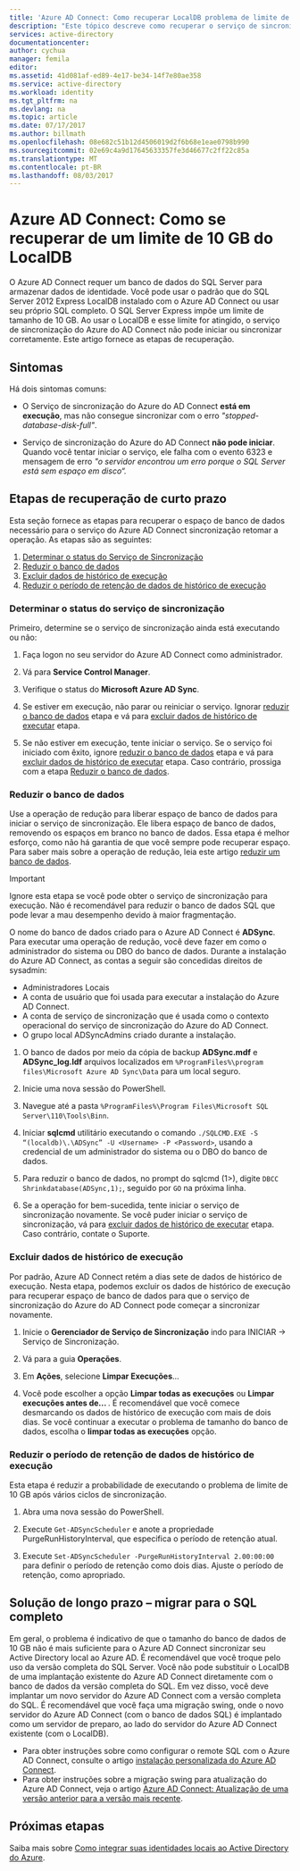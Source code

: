 ```yaml
---
title: 'Azure AD Connect: Como recuperar LocalDB problema de limite de 10 GB | Microsoft Docs'
description: "Este tópico descreve como recuperar o serviço de sincronização do Azure do AD Connect quando encontra LocalDB 10GB limitar o problema."
services: active-directory
documentationcenter: 
author: cychua
manager: femila
editor: 
ms.assetid: 41d081af-ed89-4e17-be34-14f7e80ae358
ms.service: active-directory
ms.workload: identity
ms.tgt_pltfrm: na
ms.devlang: na
ms.topic: article
ms.date: 07/17/2017
ms.author: billmath
ms.openlocfilehash: 08e682c51b12d4506019d2f6b68e1eae0798b990
ms.sourcegitcommit: 02e69c4a9d17645633357fe3d46677c2ff22c85a
ms.translationtype: MT
ms.contentlocale: pt-BR
ms.lasthandoff: 08/03/2017
---
```

# <a name="azure-ad-connect-how-to-recover-from-localdb-10-gb-limit"></a>Azure AD Connect: Como se recuperar de um limite de 10 GB do LocalDB
O Azure AD Connect requer um banco de dados do SQL Server para armazenar dados de identidade. Você pode usar o padrão que do SQL Server 2012 Express LocalDB instalado com o Azure AD Connect ou usar seu próprio SQL completo. O SQL Server Express impõe um limite de tamanho de 10 GB. Ao usar o LocalDB e esse limite for atingido, o serviço de sincronização do Azure do AD Connect não pode iniciar ou sincronizar corretamente. Este artigo fornece as etapas de recuperação.

## <a name="symptoms"></a>Sintomas
Há dois sintomas comuns:

* O Serviço de sincronização do Azure do AD Connect **está em execução**, mas não consegue sincronizar com o erro *"stopped-database-disk-full"*.

* Serviço de sincronização do Azure do AD Connect **não pode iniciar**. Quando você tentar iniciar o serviço, ele falha com o evento 6323 e mensagem de erro *"o servidor encontrou um erro porque o SQL Server está sem espaço em disco“.*

## <a name="short-term-recovery-steps"></a>Etapas de recuperação de curto prazo
Esta seção fornece as etapas para recuperar o espaço de banco de dados necessário para o serviço do Azure AD Connect sincronização retomar a operação. As etapas são as seguintes:
1. [Determinar o status do Serviço de Sincronização](#determine-the-synchronization-service-status)
2. [Reduzir o banco de dados](#shrink-the-database)
3. [Excluir dados de histórico de execução](#delete-run-history-data)
4. [Reduzir o período de retenção de dados de histórico de execução](#shorten-retention-period-for-run-history-data)

### <a name="determine-the-synchronization-service-status"></a>Determinar o status do serviço de sincronização
Primeiro, determine se o serviço de sincronização ainda está executando ou não:

1. Faça logon no seu servidor do Azure AD Connect como administrador.

2. Vá para **Service Control Manager**.

3. Verifique o status do **Microsoft Azure AD Sync**.


4. Se estiver em execução, não parar ou reiniciar o serviço. Ignorar [reduzir o banco de dados](#shrink-the-database) etapa e vá para [excluir dados de histórico de executar](#delete-run-history-data) etapa.

5. Se não estiver em execução, tente iniciar o serviço. Se o serviço foi iniciado com êxito, ignore [reduzir o banco de dados](#shrink-the-database) etapa e vá para [excluir dados de histórico de executar](#delete-run-history-data) etapa. Caso contrário, prossiga com a etapa [Reduzir o banco de dados](#shrink-the-database).

### <a name="shrink-the-database"></a>Reduzir o banco de dados
Use a operação de redução para liberar espaço de banco de dados para iniciar o serviço de sincronização. Ele libera espaço de banco de dados, removendo os espaços em branco no banco de dados. Essa etapa é melhor esforço, como não há garantia de que você sempre pode recuperar espaço. Para saber mais sobre a operação de redução, leia este artigo [reduzir um banco de dados](https://msdn.microsoft.com/library/ms189035.aspx).

> [!IMPORTANT]
> Ignore esta etapa se você pode obter o serviço de sincronização para execução. Não é recomendável para reduzir o banco de dados SQL que pode levar a mau desempenho devido à maior fragmentação.

O nome do banco de dados criado para o Azure AD Connect é **ADSync**. Para executar uma operação de redução, você deve fazer em como o administrador do sistema ou DBO do banco de dados. Durante a instalação do Azure AD Connect, as contas a seguir são concedidas direitos de sysadmin:
* Administradores Locais
* A conta de usuário que foi usada para executar a instalação do Azure AD Connect.
* A conta de serviço de sincronização que é usada como o contexto operacional do serviço de sincronização do Azure do AD Connect.
* O grupo local ADSyncAdmins criado durante a instalação.

1. O banco de dados por meio da cópia de backup **ADSync.mdf** e **ADSync_log.ldf** arquivos localizados em `%ProgramFiles%\program files\Microsoft Azure AD Sync\Data` para um local seguro.

2. Inicie uma nova sessão do PowerShell.

3. Navegue até a pasta `%ProgramFiles%\Program Files\Microsoft SQL Server\110\Tools\Binn`.

4. Iniciar **sqlcmd** utilitário executando o comando `./SQLCMD.EXE -S “(localdb)\.\ADSync” -U <Username> -P <Password>`, usando a credencial de um administrador do sistema ou o DBO do banco de dados.

5. Para reduzir o banco de dados, no prompt do sqlcmd (1>), digite `DBCC Shrinkdatabase(ADSync,1);`, seguido por `GO` na próxima linha.

6. Se a operação for bem-sucedida, tente iniciar o serviço de sincronização novamente. Se você puder iniciar o serviço de sincronização, vá para [excluir dados de histórico de executar](#delete-run-history-data) etapa. Caso contrário, contate o Suporte.

### <a name="delete-run-history-data"></a>Excluir dados de histórico de execução
Por padrão, Azure AD Connect retém a dias sete de dados de histórico de execução. Nesta etapa, podemos excluir os dados de histórico de execução para recuperar espaço de banco de dados para que o serviço de sincronização do Azure do AD Connect pode começar a sincronizar novamente.

1.  Inicie o **Gerenciador de Serviço de Sincronização** indo para INICIAR → Serviço de Sincronização.

2.  Vá para a guia **Operações**.

3.  Em **Ações**, selecione **Limpar Execuções**…

4.  Você pode escolher a opção **Limpar todas as execuções** ou **Limpar execuções antes de... <date>**. É recomendável que você comece desmarcando os dados de histórico de execução com mais de dois dias. Se você continuar a executar o problema de tamanho do banco de dados, escolha o **limpar todas as execuções** opção.

### <a name="shorten-retention-period-for-run-history-data"></a>Reduzir o período de retenção de dados de histórico de execução
Esta etapa é reduzir a probabilidade de executando o problema de limite de 10 GB após vários ciclos de sincronização.

1. Abra uma nova sessão do PowerShell.

2. Execute `Get-ADSyncScheduler` e anote a propriedade PurgeRunHistoryInterval, que especifica o período de retenção atual.

3. Execute `Set-ADSyncScheduler -PurgeRunHistoryInterval 2.00:00:00` para definir o período de retenção como dois dias. Ajuste o período de retenção, como apropriado.

## <a name="long-term-solution--migrate-to-full-sql"></a>Solução de longo prazo – migrar para o SQL completo
Em geral, o problema é indicativo de que o tamanho do banco de dados de 10 GB não é mais suficiente para o Azure AD Connect sincronizar seu Active Directory local ao Azure AD. É recomendável que você troque pelo uso da versão completa do SQL Server. Você não pode substituir o LocalDB de uma implantação existente do Azure AD Connect diretamente com o banco de dados da versão completa do SQL. Em vez disso, você deve implantar um novo servidor do Azure AD Connect com a versão completa do SQL. É recomendável que você faça uma migração swing, onde o novo servidor do Azure AD Connect (com o banco de dados SQL) é implantado como um servidor de preparo, ao lado do servidor do Azure AD Connect existente (com o LocalDB). 
* Para obter instruções sobre como configurar o remote SQL com o Azure AD Connect, consulte o artigo [instalação personalizada do Azure AD Connect](https://docs.microsoft.com/azure/active-directory/connect/active-directory-aadconnect-get-started-custom).
* Para obter instruções sobre a migração swing para atualização do Azure AD Connect, veja o artigo [Azure AD Connect: Atualização de uma versão anterior para a versão mais recente](https://docs.microsoft.com/azure/active-directory/connect/active-directory-aadconnect-upgrade-previous-version#swing-migration).

## <a name="next-steps"></a>Próximas etapas
Saiba mais sobre [Como integrar suas identidades locais ao Active Directory do Azure](active-directory-aadconnect.md).
